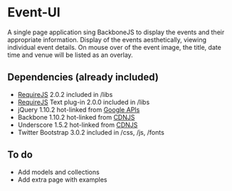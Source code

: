 # Event-UI
A single page application sing BackboneJS to display the events and their appropriate information.
Display of the events aesthetically, viewing individual event details.
On mouse over of the event image, the title, date time and venue will be listed as an overlay.

## Dependencies (already included)

* [RequireJS](http://requirejs.org/) 2.0.2 included in /libs
* [RequireJS](http://requirejs.org/) Text plug-in 2.0.0 included in /libs
* jQuery 1.10.2 hot-linked from [Google APIs](https://developers.google.com/speed/libraries/devguide)
* Backbone 1.10.2 hot-linked from [CDNJS](http://cdnjs.com)
* Underscore 1.5.2 hot-linked from [CDNJS](http://cdnjs.com)
* Twitter Bootstrap 3.0.2 included in /css, /js, /fonts



## To do

* Add models and collections 
* Add extra page with examples
